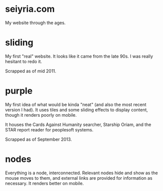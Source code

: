 seiyria.com
===========

My website through the ages.

sliding
=======
My first "real" website. It looks like it came from the late 90s. I was really hesitant to redo it.

Scrapped as of mid 2011.

purple
======
My first idea of what would be kinda "neat" (and also the most recent version I had). It uses tiles and some sliding effects to display content, though it renders poorly on mobile. 

It houses the Cards Against Humanity searcher, Starship Oriam, and the STAR report reader for peoplesoft systems.

Scrapped as of September 2013.

nodes
=====
Everything is a node, interconnected. Relevant nodes hide and show as the mouse moves to them, and external links are provided for information as necessary. It renders better on mobile.